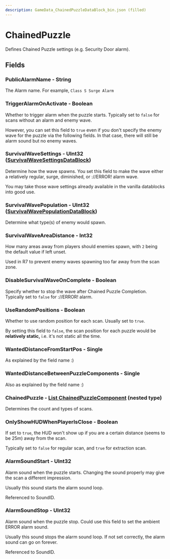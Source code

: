 ```yaml
---
description: GameData_ChainedPuzzleDataBlock_bin.json (filled)
---
```


# ChainedPuzzle

Defines Chained Puzzle settings (e.g. Security Door alarm).

## Fields

### PublicAlarmName - String

The Alarm name. For example, `Class S Surge Alarm`

### TriggerAlarmOnActivate - Boolean

Whether to trigger alarm when the puzzle starts. Typically set to `false` for scans without an alarm and enemy wave.

However, you can set this field to `true` even if you don't specify the enemy wave for the puzzle via the following fields. In that case, there will still be alarm sound but no enemy waves.

### SurvivalWaveSettings - UInt32 ([SurvivalWaveSettingsDataBlock](survivalwavesettings.md))

Determine how the wave spawns. You set this field to make the wave either a relatively regular, surge, diminished, or ://ERROR! alarm wave.

You may take those wave settings already available in the vanilla datablocks into good use.

### SurvivalWavePopulation - UInt32 ([SurvivalWavePopulationDataBlock](survivalwavepopulation.md))

Determine what type(s) of enemy would spawn.

### SurvivalWaveAreaDistance - Int32

How many areas away from players should enemies spawn, with `2` being the default value if left unset.&#x20;

Used in R7 to prevent enemy waves spawning too far away from the scan zone.

### DisableSurvivalWaveOnComplete - Boolean

Specify whether to stop the wave after Chained Puzzle Completion. Typically set to `false` for ://ERROR! alarm.

### UseRandomPositions - Boolean

Whether to use random position for each scan. Usually set to `true`.

By setting this field to `false`, the scan position for each puzzle would be **relatively static,** i.e. it's not static all the time.

### WantedDistanceFromStartPos - Single

As explained by the field name :)

### WantedDistanceBetweenPuzzleComponents - Single

Also as explained by the field name :)

### ChainedPuzzle - [List ChainedPuzzleComponent](../../nested-types/chainedpuzzlecomponent.md) (nested type)

Determines the count and types of scans.

### OnlyShowHUDWhenPlayerIsClose - Boolean

If set to `true`, the HUD won't show up if you are a certain distance (seems to be 25m) away from the scan.

Typically set to `false` for regular scan, and `true` for extraction scan.

### AlarmSoundStart - UInt32

Alarm sound when the puzzle starts. Changing the sound properly may give the scan a different impression.

Usually this sound starts the alarm sound loop.

Referenced to SoundID.

### AlarmSoundStop - UInt32

Alarm sound when the puzzle stop. Could use this field to set the ambient ERROR alarm sound.

Usually this sound stops the alarm sound loop. If not set correctly, the alarm sound can go on forever.

Referenced to SoundID.
